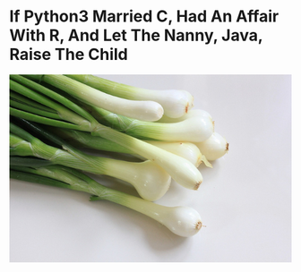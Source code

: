# If Python3 Married C, Had An Affair With R, And Let The Nanny, Java, Raise The Child
![Scallion](logo.jpeg)
